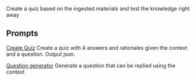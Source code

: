 Create a quiz based on the ingested materials and test the knowledge right away

## Prompts 

[Create Quiz](https://smith.langchain.com/hub/aaalexlit/quizz-creator)
Create a quiz with 4 answers and rationales given the context and a question. Output json.

[Question generator](https://smith.langchain.com/hub/aaalexlit/context-based-question-generation)
Generate a question that can be replied using the context